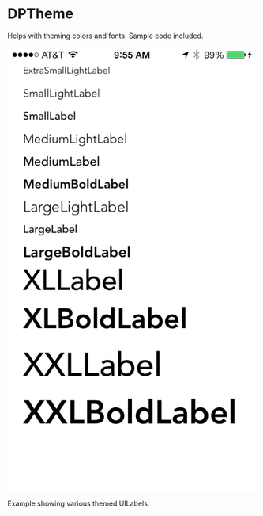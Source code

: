 DPTheme
=======

Helps with theming colors and fonts. Sample code included. 


![Smaller icon](Screenshot.png "Screenshot showin various themed UILabels")


Example showing various themed UILabels.

